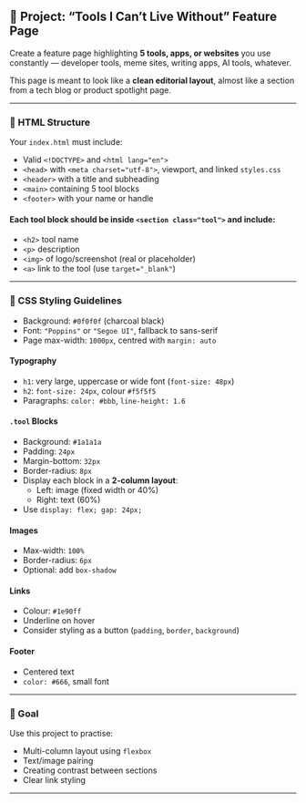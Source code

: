 ## 🧪 Project: “Tools I Can’t Live Without” Feature Page

Create a feature page highlighting **5 tools, apps, or websites** you use constantly — developer tools, meme sites, writing apps, AI tools, whatever.

This page is meant to look like a **clean editorial layout**, almost like a section from a tech blog or product spotlight page.

---

### 📄 HTML Structure

Your `index.html` must include:

- Valid `<!DOCTYPE>` and `<html lang="en">`
- `<head>` with `<meta charset="utf-8">`, viewport, and linked `styles.css`
- `<header>` with a title and subheading
- `<main>` containing 5 tool blocks
- `<footer>` with your name or handle

#### Each tool block should be inside `<section class="tool">` and include:
- `<h2>` tool name
- `<p>` description
- `<img>` of logo/screenshot (real or placeholder)
- `<a>` link to the tool (use `target="_blank"`)

---

### 🎨 CSS Styling Guidelines

- Background: `#0f0f0f` (charcoal black)
- Font: `"Poppins"` or `"Segoe UI"`, fallback to sans-serif
- Page max-width: `1000px`, centred with `margin: auto`

#### Typography
- `h1`: very large, uppercase or wide font (`font-size: 48px`)
- `h2`: `font-size: 24px`, colour `#f5f5f5`
- Paragraphs: `color: #bbb`, `line-height: 1.6`

#### `.tool` Blocks
- Background: `#1a1a1a`
- Padding: `24px`
- Margin-bottom: `32px`
- Border-radius: `8px`
- Display each block in a **2-column layout**:
  - Left: image (fixed width or 40%)
  - Right: text (60%)
- Use `display: flex; gap: 24px;`

#### Images
- Max-width: `100%`
- Border-radius: `6px`
- Optional: add `box-shadow`

#### Links
- Colour: `#1e90ff`
- Underline on hover
- Consider styling as a button (`padding`, `border`, `background`)

#### Footer
- Centered text
- `color: #666`, small font

---

### 🧠 Goal

Use this project to practise:
- Multi-column layout using `flexbox`
- Text/image pairing
- Creating contrast between sections
- Clear link styling

---
